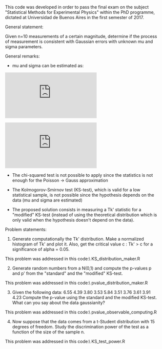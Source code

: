 This code was developed in order to pass the final exam on the subject
"Statistical Methods for Experimental Physics" within the PhD programme, dictated at Universidad de Buenos Aires in the first semester of 2017.



General statement:

Given n=10 measurements of a certain magnitude, determine if the process of measurement is consistent with Gaussian errors with unknown mu and sigma parameters.



General remarks:



- mu and sigma can be estimated as:

![](https://latex.codecogs.com/gif.latex?%5Cmu_%7Best%7D%20%3D%20%5Cfrac%7B1%7D%7B10%7D%5Csum_%7Bi%7D%7Bx_%7Bi%7D%7D)

![](https://latex.codecogs.com/gif.latex?%5Csigma_%7Best%7D%5E%7B2%7D%20%3D%20%5Cfrac%7B1%7D%7B9%7D%5Csum_%7Bi%7D%28x_%7Bi%7D-%5Cmu_%7Best%7D%29%5E2)


- The chi-squared test is not possible to apply since the statistics is not enough for the Poisson -> Gauss approximation 

- The Kolmogorov-Smirnov test (KS-test), which is valid for a low statistical sample, is not possible since the hypothesis depends on the data (mu and sigma are estimated)

- The proposed solution consists in measuring a Tk' statistic for a "modified" KS-test (instead of using the theoretical distribution which is only valid when the hypothesis doesn't depend on the data). 



Problem statements:


1) Generate computationally the Tk' distribution. Make a normalized histogram of Tk' and plot it. Also, get the critical value c : Tk' > c for a significance of alpha = 0.05.

This problem was addressed in this code:\\
KS_distribution_maker.R


2) Generate random numbers from a N(0,1) and compute the p-values p and p' from the "standard" and the "modified" KS-test.

This problem was addressed in this code:\\
pvalue_distribution_maker.R


3) Given the following data: 6.55 4.39 3.80 3.53 5.84 3.51 3.76 3.61 3.91 4.23
Compute the p-value using the standard and the modified KS-test. What can you say about the data gaussianity?

This problem was addressed in this code:\\
pvalue_observable_computing.R


4) Now suppose that the data comes from a t-Student distribution with 15 degrees of freedom. Study the discrimination power of the test as a function of the size of the sample n.

This problem was addressed in this code:\\
KS_test_power.R
